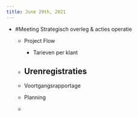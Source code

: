 ```yaml
---
title: June 29th, 2021
---
```


- #Meeting Strategisch overleg & acties operatie 
	 - Project Flow
		 - Tarieven per klant 

	 - Urenregistraties
		 - 

	 - Voortgangsrapportage

	 - Planning

	 - 
